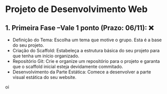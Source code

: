 <h1> Projeto de Desenvolvimento Web</h1>

<h2>1. Primeira Fase –Vale 1 ponto (Prazo: 06/11): ❌</h2>
   <ul>
   <li>Definição do Tema: Escolha um tema que motive o grupo. Esta é a base do seu projeto.</li>
   <li>Criação do Scaffold: Estabeleça a estrutura básica do seu projeto para que tenha um início organizado.</li>
   <li>Repositório Git: Crie e organize um repositório para o projeto e garanta que o scaffold inicial esteja devidamente commitado.</li>
   <li>Desenvolvimento da Parte Estática: Comece a desenvolver a parte visual estática do seu website.</li>
</ul>
oi
